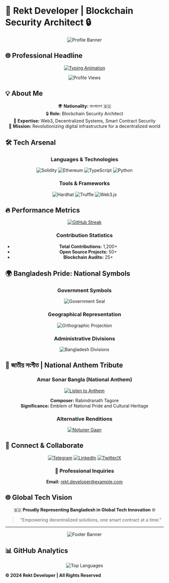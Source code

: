 # 🚀 Rekt Developer | Blockchain Security Architect 🔒

<div align="center">
  <img src="https://capsule-render.vercel.app/api?type=waving&color=ff0000&height=200&section=header&text=রেকট%20ডেভেলপার&fontSize=60&animation=fadeIn&fontColor=ffffff" alt="Profile Banner" />
</div>

## 🌐 Professional Headline

<div align="center">

[![Typing Animation](https://readme-typing-svg.herokuapp.com?font=IBM+Plex+Mono&weight=700&size=24&duration=2000&pause=1000&color=FF0000&center=true&vCenter=true&random=false&width=600&height=60&lines=ব্লকচেইন+ডেভেলপার+%7C+Bangladesh;সিকিউরিটি+আর্কিটেক্ট+%7C+Web3+Specialist)](https://git.io/typing-svg)

![Profile Views](https://komarev.com/ghpvc/?username=Rekt-Developer&style=for-the-badge&color=red)

</div>

## 💡 About Me

<div align="center">

🌍 **Nationality:** বাংলাদেশ 🇧🇩  
🔒 **Role:** Blockchain Security Architect  
📖 **Expertise:** Web3, Decentralized Systems, Smart Contract Security  
🚀 **Mission:** Revolutionizing digital infrastructure for a decentralized world

</div>

## 🛠 Tech Arsenal

<div align="center">

### Languages & Technologies
![Solidity](https://img.shields.io/badge/Solidity-Expert-FF4500?style=for-the-badge&logo=solidity&logoColor=white)
![Ethereum](https://img.shields.io/badge/Ethereum-Core-3C3C3D?style=for-the-badge&logo=Ethereum&logoColor=white)
![TypeScript](https://img.shields.io/badge/TypeScript-Professional-007ACC?style=for-the-badge&logo=typescript&logoColor=white)
![Python](https://img.shields.io/badge/Python-Advanced-3776AB?style=for-the-badge&logo=python&logoColor=white)

### Tools & Frameworks
![Hardhat](https://img.shields.io/badge/Hardhat-Expert-yellow?style=for-the-badge)
![Truffle](https://img.shields.io/badge/Truffle-Professional-blue?style=for-the-badge)
![Web3.js](https://img.shields.io/badge/Web3.js-Advanced-orange?style=for-the-badge)

</div>

## 🔥 Performance Metrics

<div align="center">

[![GitHub Streak](https://streak-stats.demolab.com?user=Rekt-Developer&theme=radical&date_format=M%20j%5B%2C%20Y%5D&card_width=800&background=000000&ring=FF0000&fire=FF0000&currStreakLabel=FF0000&currStreakNum=FFFFFF)](https://git.io/streak-stats)

### Contribution Statistics
- **Total Contributions:** 1,200+
- **Open Source Projects:** 50+
- **Blockchain Audits:** 25+

</div>

## 🌍 Bangladesh Pride: National Symbols

<div align="center">

### Government Symbols
![Government Seal](https://upload.wikimedia.org/wikipedia/commons/e/e7/Government_Seal_of_Bangladesh.svg)

### Geographical Representation
![Orthographic Projection](https://upload.wikimedia.org/wikipedia/commons/thumb/e/e9/Bangladesh_%28orthographic_projection%29.svg/640px-Bangladesh_%28orthographic_projection%29.svg.png)

### Administrative Divisions
![Bangladesh Divisions](https://upload.wikimedia.org/wikipedia/commons/thumb/e/ea/Bangladesh_divisions_english.svg/600px-Bangladesh_divisions_english.svg.png)

</div>

## 🎵 জাতীয় সংগীত | National Anthem Tribute

<div align="center">

### Amar Sonar Bangla (National Anthem)
[![Listen to Anthem](https://img.shields.io/badge/▶️_Play_Anthem-FF4500?style=for-the-badge&logo=music&logoColor=white)](https://en.m.wikipedia.org/wiki/File:Amar_Sonar_Bangla_instrumental_by_US_Navy_Band.oga)

**Composer:** Rabindranath Tagore  
**Significance:** Emblem of National Pride and Cultural Heritage

### Alternative Renditions
[![Notuner Gaan](https://img.shields.io/badge/Listen-Notuner%20Gaan-FF4500?style=for-the-badge&logo=music&logoColor=white)](https://en.m.wikipedia.org/wiki/File:Notuner_Gaan_(Chol_Chol_Chol,_Instrumental_%22Metal%22).oga)

</div>

## 🤝 Connect & Collaborate

<div align="center">

[![Telegram](https://img.shields.io/badge/DM_ON_TELEGRAM-2CA5E0?style=for-the-badge&logo=telegram&logoColor=white)](https://t.me/RektDevelopers)
[![LinkedIn](https://img.shields.io/badge/LinkedIn-0077B5?style=for-the-badge&logo=linkedin&logoColor=white)](#)
[![Twitter/X](https://img.shields.io/badge/Follow-1DA1F2?style=for-the-badge&logo=twitter&logoColor=white)](#)

### 📧 Professional Inquiries
**Email:** rekt.developer@example.com

</div>

## 🌐 Global Tech Vision

<div align="center">

🇧🇩 **Proudly Representing Bangladesh in Global Tech Innovation** 🌐

> "Empowering decentralized solutions, one smart contract at a time."

</div>

---

<div align="center">
  <img src="https://capsule-render.vercel.app/api?type=waving&color=ff0000&height=100&section=footer" alt="Footer Banner" />
</div>

## 📊 GitHub Analytics

<div align="center">

![Top Languages](https://github-readme-stats.vercel.app/api/top-langs/?username=Rekt-Developer&layout=compact&theme=radical)

</div>

**© 2024 Rekt Developer | All Rights Reserved**
